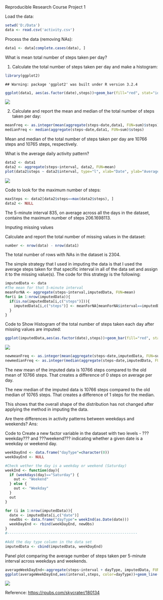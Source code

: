 Reproducible Research Course Project 1

Load the data:


```r
setwd('D:/Data')
data <- read.csv('activity.csv')
```
Process the data (removing NAs):


```r
data1 <- data[complete.cases(data), ]
```

What is mean total number of steps taken per day?

1. Calculate the total number of steps taken per day and make a histogram:


```r
library(ggplot2)
```

```
## Warning: package 'ggplot2' was built under R version 3.2.4
```

```r
ggplot(data1, aes(as.factor(date),steps))+geom_bar(fill="red", stat="identity")+xlab("Day") + ylab("Steps")+ggtitle("Histogram of the total number of steps taken each day")+ theme(axis.text.x = element_text(angle = 90, hjust = 1))
```

![](PA1_template_files/figure-html/unnamed-chunk-3-1.png)<!-- -->

2. Calculate and report the mean and median of the total number of steps taken per day:


```r
meanFreq <- as.integer(mean(aggregate(steps~date,data1, FUN=sum)$steps))
medianFreq <- median(aggregate(steps~date,data1, FUN=sum)$steps)
```

Mean and median of the total number of steps taken per day are 10766 steps and 10765 steps, respectively.

What is the average daily activity pattern?


```r
data2 <- data1
data2 <- aggregate(steps~interval, data2, FUN=mean)
plot(data2$steps ~ data2$interval, type="l", xlab="Date", ylab="Average Steps per Day (5-mins interval")
```

![](PA1_template_files/figure-html/unnamed-chunk-5-1.png)<!-- -->

Code to look for the maximum number of steps:


```r
maxSteps <- data2[data2$steps==max(data2$steps), ]
data2 <- NULL
```
The 5-minute interval 835, on average across all the days in the dataset, contains the maximum number of steps 206.1698113.

Imputing missing values

Calculate and report the total number of missing values in the dataset:


```r
number <- nrow(data) - nrow(data1)
```
The total number of rows with NAs in the dataset is 2304.

The simple strategy that I used in imputing the data is that I used the average steps taken for that specific interval in all of the data set and assign it to the missing value(s). The code for this strategy is the following:


```r
imputedData <- data
#The mean for that 5-minute interval
meanForNA <- aggregate(steps~interval,imputedData, FUN=mean)
for(i in 1:nrow(imputedData)){
  if(is.na(imputedData[i,c("steps")])){
    imputedData[i,c("steps")] <- meanForNA[meanForNA$interval==imputedData[i,c("interval")], c("steps")]
  }
}
```

Code to Show Histogram of the total number of steps taken each day after missing values are imputed:


```r
ggplot(imputedData,aes(as.factor(date),steps))+geom_bar(fill="red", stat="identity")+xlab("Day") + ylab("Steps")+ggtitle("Histogram of the Total Number of Steps Taken Each Day (Imputed Data)")+ theme(axis.text.x = element_text(angle = 90, hjust = 1))
```

![](PA1_template_files/figure-html/unnamed-chunk-9-1.png)<!-- -->


```r
newmeanFreq <- as.integer(mean(aggregate(steps~date,imputedData, FUN=sum)$steps))
newmedianFreq <- as.integer(median(aggregate(steps~date,imputedData, FUN=sum)$steps))
```

The new mean of the imputed data is 10766 steps compared to the old mean of 10766 steps. That creates a difference of 0 steps on average per day.

The new median of the imputed data is 10766 steps compared to the old median of 10765 steps. That creates a difference of 1 steps for the median.

This shows that the overall shape of the distribution has not changed after applying the method in imputing the data.

Are there differences in activity patterns between weekdays and weekends?
Ans:

Code to Create a new factor variable in the dataset with two levels - ???weekday??? and ???weekend??? indicating whether a given date is a weekday or weekend day.


```r
weekDayEnd <- data.frame("dayType"=character(0))
weekDayEnd <- NULL

#Check wether the day is a weekday or weekend (Saturday)
weekInd <- function(day){
  if (weekdays(day)=="Saturday") {
    out <- "Weekend" 
  } else {
    out <- "Weekday" 
  }
  out
}

for (i in 1:nrow(imputedData)){
  date <- imputedData[i,c("date")]
  newObs <- data.frame("dayType"= weekInd(as.Date(date)))
  weekDayEnd <- rbind(weekDayEnd, newObs)
}
#------------------------------------------------------------

#Add the day type column in the data set
imputedData <- cbind(imputedData, weekDayEnd)
```

Panel plot comparing the average number of steps taken per 5-minute interval across weekdays and weekends.


```r
averageWeekDayEnd<-aggregate(steps~interval + dayType, imputedData, FUN=mean)
ggplot(averageWeekDayEnd,aes(interval,steps, color=dayType))+geom_line()+facet_grid(. ~ dayType)+xlab("5-min Interval")+ylab("Steps")+guides(fill=FALSE)
```

![](PA1_template_files/figure-html/unnamed-chunk-12-1.png)<!-- -->


Reference:  https://rpubs.com/skycrater/180134





















































